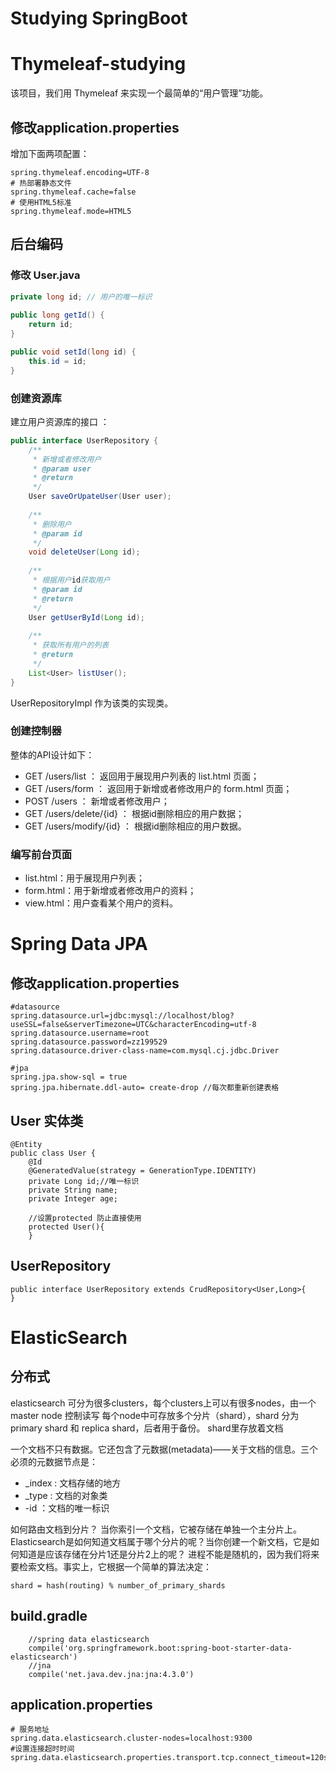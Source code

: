 # Studying SpringBoot

# Thymeleaf-studying
该项目，我们用 Thymeleaf 来实现一个最简单的“用户管理”功能。

## 修改application.properties

增加下面两项配置：

```
spring.thymeleaf.encoding=UTF-8
# 热部署静态文件
spring.thymeleaf.cache=false
# 使用HTML5标准
spring.thymeleaf.mode=HTML5
```

## 后台编码

### 修改 User.java

```java
private long id; // 用户的唯一标识
 
public long getId() {
	return id;
}

public void setId(long id) {
	this.id = id;
}
```

### 创建资源库
建立用户资源库的接口 ：

```java
public interface UserRepository {
	/**
	 * 新增或者修改用户
	 * @param user
	 * @return
	 */
	User saveOrUpateUser(User user);
	
	/**
	 * 删除用户
	 * @param id
	 */
	void deleteUser(Long id);
	
	/**
	 * 根据用户id获取用户
	 * @param id
	 * @return
	 */
	User getUserById(Long id);
	
	/**
	 * 获取所有用户的列表
	 * @return
	 */
	List<User> listUser();
}
```

UserRepositoryImpl 作为该类的实现类。

### 创建控制器

整体的API设计如下：

* GET /users/list ： 返回用于展现用户列表的 list.html 页面；
* GET /users/form ： 返回用于新增或者修改用户的 form.html 页面；
* POST /users ： 新增或者修改用户；
* GET /users/delete/{id} ： 根据id删除相应的用户数据；
* GET /users/modify/{id} ： 根据id删除相应的用户数据。

### 编写前台页面

* list.html：用于展现用户列表；
* form.html：用于新增或者修改用户的资料；
* view.html：用户查看某个用户的资料。

# Spring Data JPA

## 修改application.properties

```
#datasource
spring.datasource.url=jdbc:mysql://localhost/blog?useSSL=false&serverTimezone=UTC&characterEncoding=utf-8
spring.datasource.username=root
spring.datasource.password=zz199529
spring.datasource.driver-class-name=com.mysql.cj.jdbc.Driver

#jpa
spring.jpa.show-sql = true
spring.jpa.hibernate.ddl-auto= create-drop //每次都重新创建表格
```

## User 实体类

```
@Entity
public class User {
    @Id
    @GeneratedValue(strategy = GenerationType.IDENTITY)
    private Long id;//唯一标识
    private String name;
    private Integer age;

    //设置protected 防止直接使用
    protected User(){
    }
 ```

## UserRepository
```
public interface UserRepository extends CrudRepository<User,Long>{
}
```

# ElasticSearch

## 分布式
elasticsearch 可分为很多clusters，每个clusters上可以有很多nodes，由一个master node 控制读写
每个node中可存放多个分片（shard），shard 分为primary shard 和 replica shard，后者用于备份。
shard里存放着文档

一个文档不只有数据。它还包含了元数据(metadata)——关于文档的信息。三个必须的元数据节点是：
* _index : 文档存储的地方
* _type : 文档的对象类
* -id ：文档的唯一标识



如何路由文档到分片？
当你索引一个文档，它被存储在单独一个主分片上。Elasticsearch是如何知道文档属于哪个分片的呢？当你创建一个新文档，它是如何知道是应该存储在分片1还是分片2上的呢？
进程不能是随机的，因为我们将来要检索文档。事实上，它根据一个简单的算法决定：
```
shard = hash(routing) % number_of_primary_shards
```



## build.gradle
```
	//spring data elasticsearch
	compile('org.springframework.boot:spring-boot-starter-data-elasticsearch')
	//jna
	compile('net.java.dev.jna:jna:4.3.0')
```

## application.properties

```
# 服务地址
spring.data.elasticsearch.cluster-nodes=localhost:9300
#设置连接超时时间
spring.data.elasticsearch.properties.transport.tcp.connect_timeout=120s
```

